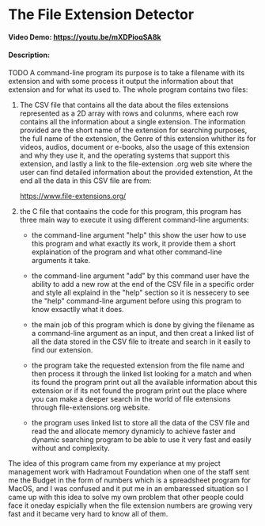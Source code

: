 # The File Extension Detector
#### Video Demo:  https://youtu.be/mXDPioqSA8k
#### Description:
TODO
A command-line program its purpose is to take a filename with its extension and with some process it output
the information about that extension and for what its used to. The whole program contains two files:

1. The CSV file that contains all the data about the files extensions represented as a 2D array with rows and colunms,
    where each row contains all the information about a single extension. The information provided are the short name of
    the extension for searching purposes, the full name of the extension, the Genre of this extension whither its for videos, audios, document
    or e-books, also the usage of this extension and why they use it, and the operating systems that support this extension, and lastly a link to the file-extension
    .org web site where the user can find detailed information about the provided extenstion, At the end all the data in this CSV file are from:

    https://www.file-extensions.org/

2. the C file that contaains the code for this program, this program has three main way to execute it using different command-line arguments:

    - the command-line argument "help" this show the user how to use this program and what exactly its work, it provide them a short explaination
      of the program and what other command-line arguments it take.

    - the command-line argument "add" by this command user have the ability to add a new row at the end of the CSV file in a specific order and style
        all explaind in the "help" section so it is nessecery to see the "help" command-line argument before using this program to know exsactlly what it does.

    - the main job of this program which is done by giving the filename as a command-line argument as an input, and then creat a linked list
        of all the data stored in the CSV file to itreate and search in it easily to find our extension.

    - the program take the requested extension from the file name and then process it through the linked list looking for a match and when its found
        the program print out all the available information about this extension or if its not found the program print out the place where you can
        make a deeper search in the world of file extensions through file-extensions.org website.

    - the program uses linked list to store all the data of the CSV file and read the and allocate memory dynamicly to achieve faster and dynamic searching program
        to be able to use it very fast and easily without and complexity.

The idea of this program came from my experiance at my project management work with Hadramout Foundation when one of the staff sent me the Budget in the
form of numbers which is a spreadsheet program for MacOS, and I was confused and it put me in an embaressed situation so I came up with this idea to solve
my own problem that other people could face it oneday espicially when the file extension numbers are growing very fast and it became very hard to know all of them.
